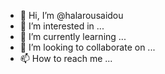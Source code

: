 - 👋 Hi, I’m @halarousaidou
- 👀 I’m interested in ...
- 🌱 I’m currently learning ...
- 💞️ I’m looking to collaborate on ...
- 📫 How to reach me ...

<!---
halarousaidou/halarousaidou is a ✨ special ✨ repository because its `README.md` (this file) appears on your GitHub profile.
You can click the Preview link to take a look at your changes.
--->
